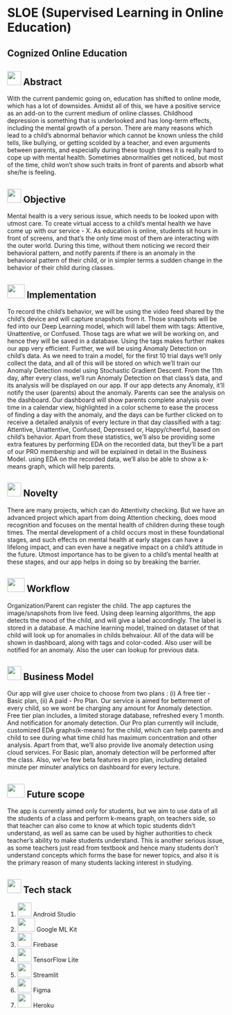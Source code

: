 # SLOE (Supervised Learning in Online Education)
## Cognized Online Education


## <img src="https://cdn.iconscout.com/icon/free/png-256/idea-1618744-1372450.png" width="32" height="32"> Abstract
With the current pandemic going on, education has shifted to online mode, which has a lot of downsides. Amidst all of this, we have a positive service as an add-on to the current medium of online classes. Childhood depression is something that is underlooked and has long-term effects, including the mental growth of a person. There are many reasons which lead to a child’s abnormal behavior which cannot be known unless the child tells, like bullying, or getting scolded by a teacher, and even arguments between parents, and especially during these tough times it is really hard to cope up with mental health. Sometimes abnormalities get noticed, but most of the time, child won’t show such traits in front of parents and absorb what she/he is feeling.

## <img src="https://image.flaticon.com/icons/png/512/1632/1632633.png" width="32" height="32"> Objective
Mental health is a very serious issue, which needs to be looked upon with utmost care. To create virtual access to a child’s mental health we have come up with our service - X. As education is online, students sit hours in front of screens, and that’s the only time most of them are interacting with the outer world. During this time, without them noticing we record their behavioral pattern, and notify parents if there is an anomaly in the behavioral pattern of their child, or in simpler terms a sudden change in the behavior of their child during classes.




## <img src="https://www.pinclipart.com/picdir/big/352-3523258_implementation-icon-implementation-mechanism-vector-clipart.png" width="40" height="32"> Implementation
To record the child’s behavior, we will be using the video feed shared by the child’s device and will capture snapshots from it. Those snapshots will be fed into our Deep Learning model, which will label them with tags: Attentive, Unattentive, or Confused. Those tags are what we will be working on, and hence they will be saved in a database. Using the tags makes further makes our app very efficient. Further, we will be using Anomaly Detection on child’s data. As we need to train a model, for the first 10 trial days we’ll only collect the data, and all of this will be stored on which we’ll train our Anomaly Detection model using Stochastic Gradient Descent. From the 11th day, after every class, we’ll run Anomaly Detection on that class’s data, and its analysis will be displayed on our app. If our app detects any Anomaly, it’ll notify the user (parents) about the anomaly. Parents can see the analysis on the dashboard. Our dashboard will show parents complete analysis over time in a calendar view, highlighted in a color scheme to ease the process of finding a day with the anomaly, and the days can be further clicked on to receive a detailed analysis of every lecture in that day classified with a tag: Attentive, Unattentive, Confused, Depressed or, Happy/cheerful, based on child’s behavior. Apart from these statistics, we’ll also be providing some extra features by performing EDA on the recorded data, but they’ll be a part of our PRO membership and will be explained in detail in the Business Model.
using EDA on the recorded data, we’ll also be able to show a k-means graph, which will help parents.

## <img src="https://noveltypharma.eu/wp-content/uploads/2020/10/icon_novel_ingredients.png" width="32" height="32"> Novelty
There are many projects, which can do Attentivity checking. But we have an advanced project which apart from doing Attention checking, does mood recognition and focuses on the mental health of children during these tough times. The mental development of a child occurs most in these foundational stages, and such effects on mental health at early stages can have a lifelong impact, and can even have a negative impact on a child’s attitude in the future. Utmost importance has to be given to a child’s mental health at these stages, and our app helps in doing so by breaking the barrier.




## <img src="https://icons-for-free.com/iconfiles/png/512/workflow-131964753379858822.png" width="40" height="32"> Workflow
Organization/Parent can register the child. 
The app captures the image/snapshots from live feed.
Using deep learning algorithms, the app detects the mood of the child, and will give a label accordingly.
The label is stored in a database.
A machine learning model, trained on dataset of that child will look up for anomalies in childs behvaiour.
All of the data will be shown in dashboard, along with tags and color-coded. Also user will be notified for an anomaly.
Also the user can lookup for previous data.

## <img src="https://cdn1.iconfinder.com/data/icons/currency-and-symbols-1/70/coin-10-512.png" width="32" height="32"> Business Model
Our app will give user choice to choose from two plans : (i) A free tier - Basic plan, (ii) A paid - Pro Plan. Our service is aimed for betterment of  every child, so we wont be charging any amount for Anomaly detection. Free tier plan includes, a limited storage database, refreshed every 1 month. And notification for anomaly detection. Our Pro plan currently will include, customized EDA graphs(k-means) for the child, which can help parents and child to see during what time child has maximum concentration and other analysis. Apart from that, we’ll also provide live anomaly detection using cloud services. For Basic plan, anomaly detection will be performed after the class. Also, we’ve few beta features in pro plan, including detailed minute per minuter analytics on dashboard for every lecture.

## <img src="https://www.starface.com/wp-content/uploads/2017/05/STARFACE_Comfortphoning_Zukunftssicher-Icon-350-1.png" width="40" height="32"> Future scope
The app is currently aimed only for students, but we aim to use data of all the students of a class and perform k-means graph, on teachers side, so that teacher can also come to know at which topic students didn’t understand, as well as same can be used by higher authorities to check teacher’s ability to make students understand. This is another serious issue, as some teachers just read from textbook and hence many students don’t understand concepts which forms the base for newer topics, and also it is the primary reason of many students lacking interest in studying.

## <img src="https://techstackapps.com/media/2019/11/TechStackApps-logo-icon.png" width="32" height="32"> Tech stack
1. <img src="https://2.bp.blogspot.com/-tzm1twY_ENM/XlCRuI0ZkRI/AAAAAAAAOso/BmNOUANXWxwc5vwslNw3WpjrDlgs9PuwQCLcBGAsYHQ/s1600/pasted%2Bimage%2B0.png" width="32" height="32">  Android Studio
2. <img src="https://developers.google.com/ml-kit/images/homepage/hero.png" width="40" height="32"> Google ML Kit
3. <img src=https://www.gstatic.com/devrel-devsite/prod/v1674d466be3b1154327dd11cf186e748303b1e92ae31ff35df0f5192fbd777ea/firebase/images/touchicon-180.png width="32" height="32"> Firebase
4. <img src=https://codelabs.developers.google.com/codelabs/recognize-flowers-with-tensorflow-on-android/img/657431be3173fa86.png width="32" height="32"> TensorFlow Lite
5. <img src=https://docs.streamlit.io/en/stable/_static/logomark_website.png width="32" height="32"> Streamlit
6. <img src=https://cdn.shopify.com/s/files/1/0284/7024/7555/products/figma2x_1048x.png width="32" height="32"> Figma
7. <img src=https://cdn.iconscout.com/icon/free/png-512/heroku-5-569467.png width="32" height="32"> Heroku
